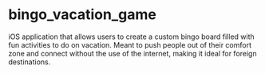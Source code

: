 # bingo_vacation_game
iOS application that allows users to create a custom bingo board filled with fun activities to do on vacation. Meant to push people out of their comfort zone and connect without the use of the internet, making it ideal for foreign destinations.
